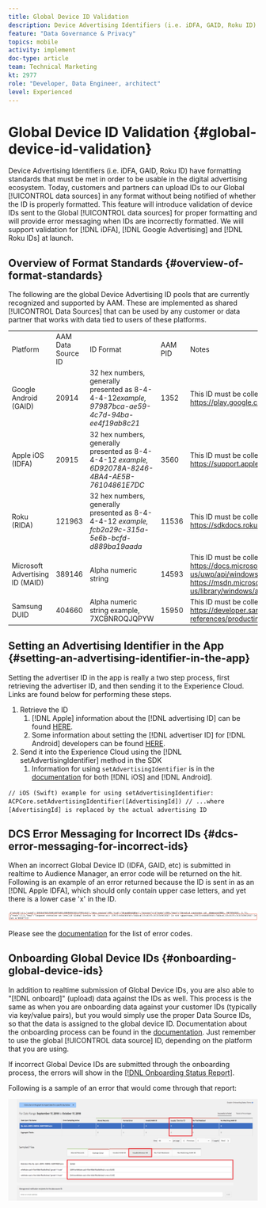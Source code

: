 ```yaml
---
title: Global Device ID Validation
description: Device Advertising Identifiers (i.e. iDFA, GAID, Roku ID) have formatting standards that must be met in order to be usable in the digital advertising ecosystem. Today, customers and partners can upload IDs to our Global data sources in any format without being notified of whether the ID is properly formatted. This feature will introduce validation of device IDs sent to the Global data sources for proper formatting and will provided error messaging when IDs are incorrectly formatted. We will support validation for iDFA, Google Advertising and Roku IDs at launch.
feature: "Data Governance & Privacy"
topics: mobile
activity: implement
doc-type: article
team: Technical Marketing
kt: 2977
role: "Developer, Data Engineer, architect"
level: Experienced
---
```


# Global Device ID Validation {#global-device-id-validation}

Device Advertising Identifiers (i.e. iDFA, GAID, Roku ID) have formatting standards that must be met in order to be usable in the digital advertising ecosystem. Today, customers and partners can upload IDs to our Global [!UICONTROL data sources] in any format without being notified of whether the ID is properly formatted. This feature will introduce validation of device IDs sent to the Global [!UICONTROL data sources] for proper formatting and will provide error messaging when IDs are incorrectly formatted. We will support validation for [!DNL iDFA], [!DNL Google Advertising] and [!DNL Roku IDs] at launch.

## Overview of Format Standards {#overview-of-format-standards}

The following are the global Device Advertising ID pools that are currently recognized and supported by AAM. These are implemented as shared [!UICONTROL Data Sources] that can be used by any customer or data partner that works with data tied to users of these platforms.

<table>
  <tr>
   <td>Platform </td>
   <td>AAM Data Source ID </td>
   <td>ID Format </td>
   <td>AAM PID </td>
   <td>Notes </td>
  </tr>
  <tr>
   <td>Google Android (GAID)</td>
   <td>20914</td>
   <td>32 hex numbers, generally presented as 8-4-4-4-12<em>example, 97987bca-ae59-4c7d-94ba-ee4f19ab8c21<br/> </em> </td>
   <td>1352</td>
   <td>This ID must be collected in a raw/unhashed/unaltered form Reference - <a href="https://play.google.com/about/monetization-ads/ads/ad-id/">https://play.google.com/about/monetization-ads/ads/ad-id/</a></td>
  </tr>
  <tr>
   <td>Apple iOS (IDFA)</td>
   <td>20915</td>
   <td>32 hex numbers, generally presented as 8-4-4-4-12 <em>example, 6D92078A-8246-4BA4-AE5B-76104861E7DC<br /> </em> </td>
   <td>3560</td>
   <td>This ID must be collected in a raw/unhashed/unaltered form Reference - <a href="https://support.apple.com/en-us/HT205223">https://support.apple.com/en-us/HT205223</a></td>
  </tr>
  <tr>
   <td>Roku (RIDA)</td>
   <td>121963</td>
   <td>32 hex numbers, generally presented as 8-4-4-4-12 <em>example,</em> <em>fcb2a29c-315a-5e6b-bcfd-d889ba19aada</em></td>
   <td>11536</td>
   <td>This ID must be collected in a raw/unhashed/unaltered form Reference - <a href="https://sdkdocs.roku.com/display/sdkdoc/Roku+Advertising+Framework">https://sdkdocs.roku.com/display/sdkdoc/Roku+Advertising+Framework</a> </td>
  </tr>
  <tr>
   <td>Microsoft Advertising ID (MAID)</td>
   <td>389146</td>
   <td>Alpha numeric string</td>
   <td>14593</td>
   <td>This ID must be collected in a raw/unhashed/unaltered form Reference - <a href="https://docs.microsoft.com/en-us/uwp/api/windows.system.userprofile.advertisingmanager.advertisingid">https://docs.microsoft.com/en-us/uwp/api/windows.system.userprofile.advertisingmanager.advertisingid</a><br/><a href="https://msdn.microsoft.com/en-us/library/windows/apps/windows.system.userprofile.advertisingmanager.advertisingid.aspx">https://msdn.microsoft.com/en-us/library/windows/apps/windows.system.userprofile.advertisingmanager.advertisingid.aspx</a></td>
  </tr>
  <tr>
   <td>Samsung DUID</td>
   <td>404660</td>
   <td>Alpha numeric string example, 7XCBNROQJQPYW</td>
   <td>15950</td>
   <td>This ID must be collected in a raw/unhashed/unaltered form Reference - <a href="https://developer.samsung.com/tv/develop/api-references/samsung-product-api-references/productinfo-api">https://developer.samsung.com/tv/develop/api-references/samsung-product-api-references/productinfo-api</a> </td>
  </tr>
</table>

## Setting an Advertising Identifier in the App {#setting-an-advertising-identifier-in-the-app}

Setting the advertiser ID in the app is really a two step process, first retrieving the advertiser ID, and then sending it to the Experience Cloud. Links are found below for performing these steps.

1. Retrieve the ID
    1. [!DNL Apple] information about the [!DNL advertising ID] can be found [HERE](https://developer.apple.com/documentation/adsupport/asidentifiermanager).
    1. Some information about setting the [!DNL advertiser ID] for [!DNL Android] developers can be found [HERE](http://www.androiddocs.com/google/play-services/id.html).
1. Send it into the Experience Cloud using the [!DNL setAdvertisingIdentifier] method in the SDK
    1. Information for using `setAdvertisingIdentifier` is in the [documentation](https://aep-sdks.gitbook.io/docs/using-mobile-extensions/mobile-core/identity/identity-api-reference#set-an-advertising-identifier) for both [!DNL iOS] and [!DNL Android].

`// iOS (Swift) example for using setAdvertisingIdentifier:`
`ACPCore.setAdvertisingIdentifier([AdvertisingId]) // ...where [AdvertisingId] is replaced by the actual advertising ID`

## DCS Error Messaging for Incorrect IDs  {#dcs-error-messaging-for-incorrect-ids}

When an incorrect Global Device ID (IDFA, GAID, etc) is submitted in realtime to Audience Manager, an error code will be returned on the hit. Following is an example of an error returned because the ID is sent in as an [!DNL Apple IDFA], which should only contain upper case letters, and yet there is a lower case 'x' in the ID.

![error image](assets/image_4_.png)

Please see the [documentation](https://experienceleague.adobe.com/docs/audience-manager/user-guide/api-and-sdk-code/dcs/dcs-api-reference/dcs-error-codes.html?lang=en#api-and-sdk-code) for the list of error codes.

## Onboarding Global Device IDs {#onboarding-global-device-ids}

In addition to realtime submission of Global Device IDs, you are also able to "[!DNL onboard]" (upload) data against the IDs as well. This process is the same as when you are onboarding data against your customer IDs (typically via key/value pairs), but you would simply use the proper Data Source IDs, so that the data is assigned to the global device ID. Documentation about the onboarding process can be found in the [documentation](https://experienceleague.adobe.com/docs/audience-manager/user-guide/implementation-integration-guides/sending-audience-data/batch-data-transfer-process/batch-data-transfer-overview.html?lang=en#implementation-integration-guides). Just remember to use the global [!UICONTROL data source] ID, depending on the platform that you are using.

If incorrect Global Device IDs are submitted through the onboarding process, the errors will show in the [[!DNL Onboarding Status Report]](https://experienceleague.adobe.com/docs/audience-manager/user-guide/reporting/onboarding-status-report.html?lang=en#reporting).

Following is a sample of an error that would come through that report:

![error image](assets/image_5_.png)